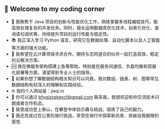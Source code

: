## 🚀 Welcome to my coding corner
- 🎯 我聚焦于 Java 项目的创新与性能优化工作，熟练掌握多线程编程技巧，能高效处理复杂的并发任务。同时，擅长运用数据库优化技术，如索引优化、查询语句调优等，持续提升项目的运行性能与稳定性。
- 📚 我正深入学习 Python 语言，研究它在数据处理、自动化脚本以及人工智能等方面的强大功能。
- 🤝 我希望在云计算领域寻求合作，期待与志同道合的伙伴一起打造高效、稳定的云解决方案。
- 🆘 我在微服务架构搭建上急需帮助，特别是在服务间通信、负载均衡和容器化部署等方面，渴望得到专业人士的指导。
- 💬 如果你想了解数据结构相关知识可以问我，我对数组、链表、树、图等常见数据结构有较深入的理解和实践经验。
- 🌐 我的个人网站是：jiaqi.io
- 📧 你可以通过 bfyqjzsgkqycf@gmail.com 联系我，我很欢迎和你交流技术问题或者合作机会。
- 🗻 我曾成功登上泰山，在攀登中体验乐趣与挑战，锻炼了自己的毅力。
- 🚴 我还完成过百公里的骑行挑战，享受在骑行中探索新风景、突破自我极限的感觉.
